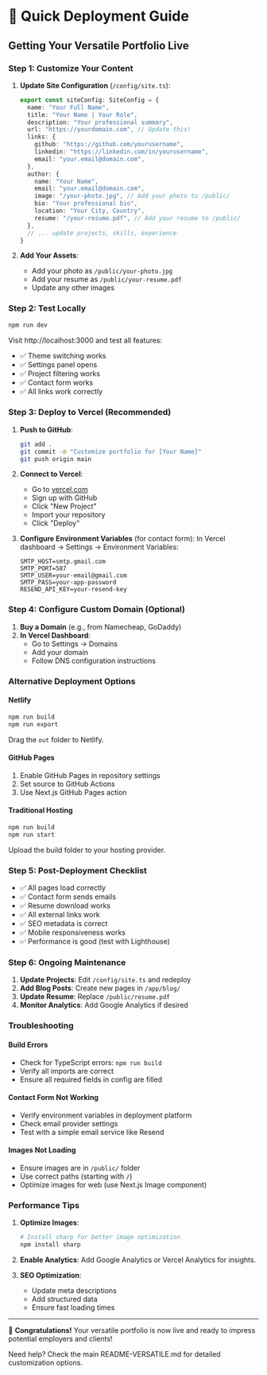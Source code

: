 # 🚀 Quick Deployment Guide

## Getting Your Versatile Portfolio Live

### **Step 1: Customize Your Content**

1. **Update Site Configuration** (`/config/site.ts`):
   ```typescript
   export const siteConfig: SiteConfig = {
     name: "Your Full Name",
     title: "Your Name | Your Role",
     description: "Your professional summary",
     url: "https://yourdomain.com", // Update this!
     links: {
       github: "https://github.com/yourusername",
       linkedin: "https://linkedin.com/in/yourusername",
       email: "your.email@domain.com",
     },
     author: {
       name: "Your Name",
       email: "your.email@domain.com",
       image: "/your-photo.jpg", // Add your photo to /public/
       bio: "Your professional bio",
       location: "Your City, Country",
       resume: "/your-resume.pdf", // Add your resume to /public/
     },
     // ... update projects, skills, experience
   }
   ```

2. **Add Your Assets**:
   - Add your photo as `/public/your-photo.jpg`
   - Add your resume as `/public/your-resume.pdf`
   - Update any other images

### **Step 2: Test Locally**

```bash
npm run dev
```
Visit http://localhost:3000 and test all features:
- ✅ Theme switching works
- ✅ Settings panel opens
- ✅ Project filtering works
- ✅ Contact form works
- ✅ All links work correctly

### **Step 3: Deploy to Vercel** (Recommended)

1. **Push to GitHub**:
   ```bash
   git add .
   git commit -m "Customize portfolio for [Your Name]"
   git push origin main
   ```

2. **Connect to Vercel**:
   - Go to [vercel.com](https://vercel.com)
   - Sign up with GitHub
   - Click "New Project"
   - Import your repository
   - Click "Deploy"

3. **Configure Environment Variables** (for contact form):
   In Vercel dashboard → Settings → Environment Variables:
   ```
   SMTP_HOST=smtp.gmail.com
   SMTP_PORT=587
   SMTP_USER=your-email@gmail.com
   SMTP_PASS=your-app-password
   RESEND_API_KEY=your-resend-key
   ```

### **Step 4: Configure Custom Domain** (Optional)

1. **Buy a Domain** (e.g., from Namecheap, GoDaddy)
2. **In Vercel Dashboard**:
   - Go to Settings → Domains
   - Add your domain
   - Follow DNS configuration instructions

### **Alternative Deployment Options**

#### **Netlify**
```bash
npm run build
npm run export
```
Drag the `out` folder to Netlify.

#### **GitHub Pages**
1. Enable GitHub Pages in repository settings
2. Set source to GitHub Actions
3. Use Next.js GitHub Pages action

#### **Traditional Hosting**
```bash
npm run build
npm run start
```
Upload the build folder to your hosting provider.

### **Step 5: Post-Deployment Checklist**

- ✅ All pages load correctly
- ✅ Contact form sends emails
- ✅ Resume download works
- ✅ All external links work
- ✅ SEO metadata is correct
- ✅ Mobile responsiveness works
- ✅ Performance is good (test with Lighthouse)

### **Step 6: Ongoing Maintenance**

1. **Update Projects**: Edit `/config/site.ts` and redeploy
2. **Add Blog Posts**: Create new pages in `/app/blog/`
3. **Update Resume**: Replace `/public/resume.pdf`
4. **Monitor Analytics**: Add Google Analytics if desired

### **Troubleshooting**

#### **Build Errors**
- Check for TypeScript errors: `npm run build`
- Verify all imports are correct
- Ensure all required fields in config are filled

#### **Contact Form Not Working**
- Verify environment variables in deployment platform
- Check email provider settings
- Test with a simple email service like Resend

#### **Images Not Loading**
- Ensure images are in `/public/` folder
- Use correct paths (starting with `/`)
- Optimize images for web (use Next.js Image component)

### **Performance Tips**

1. **Optimize Images**:
   ```bash
   # Install sharp for better image optimization
   npm install sharp
   ```

2. **Enable Analytics**:
   Add Google Analytics or Vercel Analytics for insights.

3. **SEO Optimization**:
   - Update meta descriptions
   - Add structured data
   - Ensure fast loading times

---

🎉 **Congratulations!** Your versatile portfolio is now live and ready to impress potential employers and clients!

Need help? Check the main README-VERSATILE.md for detailed customization options.
